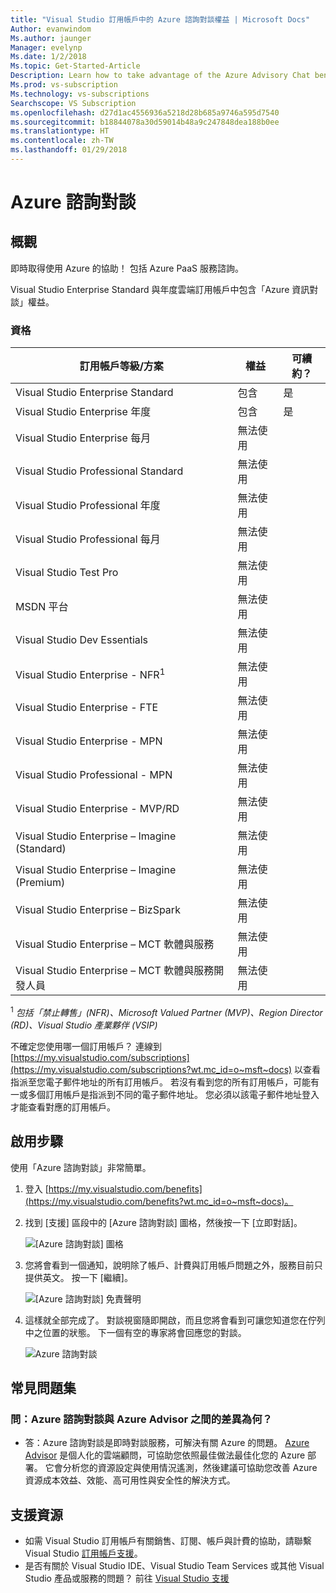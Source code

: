 ```yaml
---
title: "Visual Studio 訂用帳戶中的 Azure 諮詢對談權益 | Microsoft Docs"
Author: evanwindom
Ms.author: jaunger
Manager: evelynp
Ms.date: 1/2/2018
Ms.topic: Get-Started-Article
Description: Learn how to take advantage of the Azure Advisory Chat benefit included in Visual Studio subscriptions.
Ms.prod: vs-subscription
Ms.technology: vs-subscriptions
Searchscope: VS Subscription
ms.openlocfilehash: d27d1ac4556936a5218d28b685a9746a595d7540
ms.sourcegitcommit: b18844078a30d59014b48a9c247848dea188b0ee
ms.translationtype: HT
ms.contentlocale: zh-TW
ms.lasthandoff: 01/29/2018
---
```

# <a name="azure-advisory-chat"></a>Azure 諮詢對談

## <a name="overview"></a>概觀 
即時取得使用 Azure 的協助！ 包括 Azure PaaS 服務諮詢。

Visual Studio Enterprise Standard 與年度雲端訂用帳戶中包含「Azure 資訊對談」權益。  

### <a name="eligibility"></a>資格
| 訂用帳戶等級/方案                                 | 權益               | 可續約？                                                         |
|--------------------------------------------------------------|-----------------------|--------------------------------------------------------------------|
| Visual Studio Enterprise Standard                            | 包含              | 是                                                                |
| Visual Studio Enterprise 年度                              | 包含              | 是                                                                |
| Visual Studio Enterprise 每月                             | 無法使用         |                                                                    |
| Visual Studio Professional Standard                          | 無法使用         |                                                                    |
| Visual Studio Professional 年度                            | 無法使用         |                                                                    | 
| Visual Studio Professional 每月                           | 無法使用         |                                                                    |
| Visual Studio Test Pro                                       | 無法使用         |                                                                    |
| MSDN 平台                                               | 無法使用         |                                                                    |
| Visual Studio Dev Essentials                                 | 無法使用         |                                                                    |
| Visual Studio Enterprise - NFR<sup>1</sup>                                 | 無法使用         |                                                                    |
| Visual Studio Enterprise - FTE                               | 無法使用         |                                                                    |
| Visual Studio Enterprise - MPN                               | 無法使用         |                                                                    |
| Visual Studio Professional - MPN                             | 無法使用         |                                                                    |
| Visual Studio Enterprise - MVP/RD                            | 無法使用         |                                                                    |
| Visual Studio Enterprise – Imagine (Standard)                | 無法使用         |                                                                    |
| Visual Studio Enterprise – Imagine (Premium)                 | 無法使用         |                                                                    |
| Visual Studio Enterprise – BizSpark                          | 無法使用         |                                                                    |
| Visual Studio Enterprise – MCT 軟體與服務           | 無法使用         |                                                                    |
| Visual Studio Enterprise – MCT 軟體與服務開發人員 | 無法使用         |                                                                    |
<sup>1</sup>  *包括「禁止轉售」(NFR)、Microsoft Valued Partner (MVP)、Region Director (RD)、Visual Studio 產業夥伴 (VSIP)*  

不確定您使用哪一個訂用帳戶？  連線到 [https://my.visualstudio.com/subscriptions](https://my.visualstudio.com/subscriptions?wt.mc_id=o~msft~docs) 以查看指派至您電子郵件地址的所有訂用帳戶。 若沒有看到您的所有訂用帳戶，可能有一或多個訂用帳戶是指派到不同的電子郵件地址。  您必須以該電子郵件地址登入才能查看對應的訂用帳戶。 

## <a name="activation-steps"></a>啟用步驟

使用「Azure 諮詢對談」非常簡單。
1. 登入 [https://my.visualstudio.com/benefits](https://my.visualstudio.com/benefits?wt.mc_id=o~msft~docs)。
2. 找到 [支援] 區段中的 [Azure 諮詢對談] 圖格，然後按一下 [立即對話]。

    ![[Azure 諮詢對談] 圖格](_img/vs-azure-advisory/vs-azure-advisory-tile.png)

3. 您將會看到一個通知，說明除了帳戶、計費與訂用帳戶問題之外，服務目前只提供英文。  按一下 [繼續]。

    ![[Azure 諮詢對談] 免責聲明](_img/vs-azure-advisory/vs-azure-advisory-disclaimer.png)

4. 這樣就全部完成了。  對談視窗隨即開啟，而且您將會看到可讓您知道您在佇列中之位置的狀態。  下一個有空的專家將會回應您的對談。 

    ![Azure 諮詢對談](_img/vs-azure-advisory/vs-azure-advisory-chat.png)

## <a name="faq"></a>常見問題集
### <a name="q--what-is-the-difference-between-azure-advisory-chat-and-azure-advisor"></a>問：Azure 諮詢對談與 Azure Advisor 之間的差異為何？
-  答：Azure 諮詢對談是即時對談服務，可解決有關 Azure 的問題。 [Azure Advisor](/azure/advisor/advisor-overview) 是個人化的雲端顧問，可協助您依照最佳做法最佳化您的 Azure 部署。 它會分析您的資源設定與使用情況遙測，然後建議可協助您改善 Azure 資源成本效益、效能、高可用性與安全性的解決方式。

## <a name="support-resources"></a>支援資源
-  如需 Visual Studio 訂用帳戶有關銷售、訂閱、帳戶與計費的協助，請聯繫 Visual Studio [訂用帳戶支援](https://www.visualstudio.com/subscriptions/support/)。
-  是否有關於 Visual Studio IDE、Visual Studio Team Services 或其他 Visual Studio 產品或服務的問題？  前往 [Visual Studio 支援](https://www.visualstudio.com/support/) 